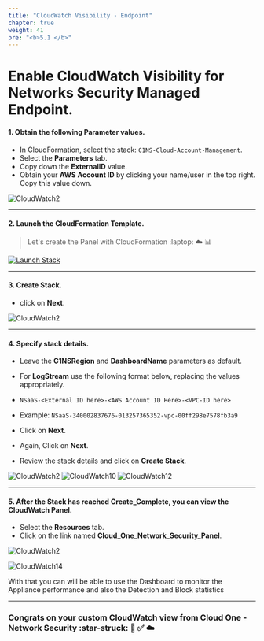 ```yaml
---
title: "CloudWatch Visibility - Endpoint"
chapter: true
weight: 41
pre: "<b>5.1 </b>"
---
```


# Enable CloudWatch Visibility for Networks Security Managed Endpoint.



#### 1. Obtain the following Parameter values.
- In CloudFormation, select the stack: ```C1NS-Cloud-Account-Management```. 
- Select the **Parameters** tab.
- Copy down the **ExternalID** value.
- Obtain your **AWS Account ID** by clicking your name/user in the top right. Copy this value down.

![CloudWatch2](/images/cw4.png)

---

#### 2. Launch the CloudFormation Template.

> Let's create the Panel with CloudFormation :laptop: :cloud: :bar_chart:

[![Launch Stack](https://cdn.rawgit.com/buildkite/cloudformation-launch-stack-button-svg/master/launch-stack.svg)](https://console.aws.amazon.com/cloudformation/home#/stacks/new?stackName=NS-Cloudwatch-Panel&templateURL=https://aws-workshop-c1as-cft-templates.s3.amazonaws.com/Network_Security_MS_CloudWatch.yml)


---

#### 3. Create Stack.
- click on **Next**.

![CloudWatch2](/images/Create_Stack.png)

---

#### 4. Specify stack details.
- Leave the **C1NSRegion** and **DashboardName** parameters as default.
- For **LogStream** use the following format below, replacing the values appropriately.

- ```NSaaS-<External ID here>-<AWS Account ID Here>-<VPC-ID here>```

- Example: ```NSaaS-340002837676-013257365352-vpc-00ff298e7578fb3a9```

- Click on **Next**.
- Again, Click on **Next**.
- Review the stack details and click on **Create Stack**.

![CloudWatch2](/images/cw2.png)
![CloudWatch10](/images/panel_tags.png)
![CloudWatch12](/images/panel_review2.png)

---

#### 5. After the Stack has reached Create_Complete, you can view the CloudWatch Panel.

- Select the **Resources** tab.
- Click on the link named **Cloud_One_Network_Security_Panel**.

![CloudWatch2](/images/cw3.png)

![CloudWatch14](/images/cw-nsaas-dash.png) 

With that you can will be able to use the Dashboard to monitor the Appliance performance and also the Detection and Block statistics


--------

### Congrats on your custom CloudWatch view from Cloud One - Network Security :star-struck: :robot: :white_check_mark: :cloud:


